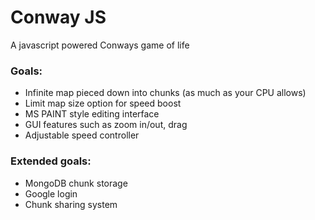 <h1>Conway JS</h1>

A javascript powered Conways game of life

<h3>Goals:</h3>
<ul>
  <li>Infinite map pieced down into chunks (as much as your CPU allows)</li>
  <li>Limit map size option for speed boost</li>
  <li>MS PAINT style editing interface</li>
  <li>GUI features such as zoom in/out, drag</li>
  <li>Adjustable speed controller</li>
</ul>

<h3>Extended goals:</h3>
<ul>
  <li>MongoDB chunk storage</li>
  <li>Google login</li>
  <li>Chunk sharing system</li>
</ul>
